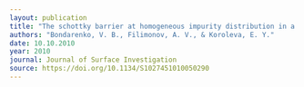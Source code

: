 ```yaml
---
layout: publication
title: "The schottky barrier at homogeneous impurity distribution in a semiconductor."
authors: "Bondarenko, V. B., Filimonov, A. V., & Koroleva, E. Y."
date: 10.10.2010
year: 2010
journal: Journal of Surface Investigation
source: https://doi.org/10.1134/S1027451010050290
---
```


